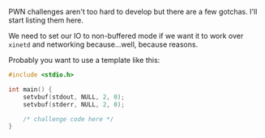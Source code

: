 PWN challenges aren't too hard to develop but there are a few gotchas. I'll start listing them here.

We need to set our IO to non-buffered mode if we want it to work over `xinetd` and networking because...well, because reasons.

Probably you want to use a template like this:

```c
#include <stdio.h>

int main() {
    setvbuf(stdout, NULL, 2, 0);
    setvbuf(stderr, NULL, 2, 0);

    /* challenge code here */
}
```

